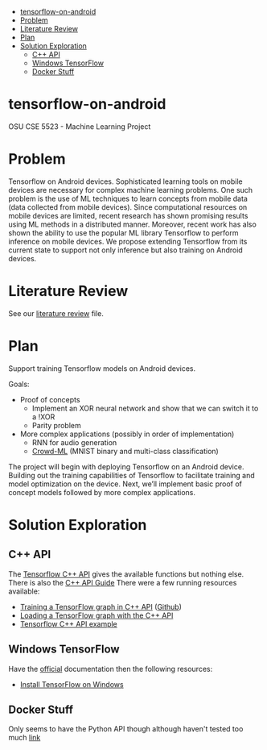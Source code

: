 <!-- TOC -->

- [tensorflow-on-android](#tensorflow-on-android)
- [Problem](#problem)
- [Literature Review](#literature-review)
- [Plan](#plan)
- [Solution Exploration](#solution-exploration)
    - [C++ API](#c-api)
    - [Windows TensorFlow](#windows-tensorflow)
    - [Docker Stuff](#docker-stuff)

<!-- /TOC -->

# tensorflow-on-android
OSU CSE 5523 - Machine Learning Project

# Problem

Tensorflow on Android devices. Sophisticated learning tools on mobile devices are necessary for complex machine learning problems. One such problem is the use of ML techniques to learn concepts from mobile data (data collected from mobile devices). Since computational resources on mobile devices are limited, recent research has shown promising results using ML methods in a distributed manner. Moreover, recent work has also shown the ability to use the popular ML library Tensorflow to perform inference on mobile devices. We propose extending Tensorflow from its current state to support not only inference but also training on Android devices.

# Literature Review

See our [literature review](literature-review.md) file.

# Plan

Support training Tensorflow models on Android devices.

Goals:

- Proof of concepts
    - Implement an XOR neural network and show that we can switch it to a !XOR
    - Parity problem
- More complex applications (possibly in order of implementation)
    - RNN for audio generation
    - [Crowd-ML](https://github.com/jihunhamm/Crowd-ML) (MNIST binary and multi-class classification)

The project will begin with deploying Tensorflow on an Android device. Building out the training capabilities of Tensorflow to facilitate training and model optimization on the device. Next, we’ll implement basic proof of concept models followed by more complex applications.

# Solution Exploration
## C++ API

The [Tensorflow C++ API](https://www.tensorflow.org/api_docs/cc/) gives the available functions but nothing else. There is also the [C++ API Guide](https://www.tensorflow.org/api_guides/cc/guide) There were a few running resources available:

- [Training a TensorFlow graph in C++ API](https://tebesu.github.io/posts/Training-a-TensorFlow-graph-in-C++-API) ([Github](https://github.com/tebesu/Tensorflow-Cpp-API-Training))
- [Loading a TensorFlow graph with the C++ API](https://medium.com/jim-fleming/loading-a-tensorflow-graph-with-the-c-api-4caaff88463f#.n4vsf7vb4)
- [Tensorflow C++ API example](https://github.com/jhjin/tensorflow-cpp)

## Windows TensorFlow

Have the [official]() documentation then the following resources:

- [Install TensorFlow on Windows](https://stackoverflow.com/questions/34785414/how-to-install-tensorflow-on-windows)

## Docker Stuff

Only seems to have the Python API though although haven't tested too much [link](https://github.com/tensorflow/tensorflow/tree/master/tensorflow/tools/docker)
